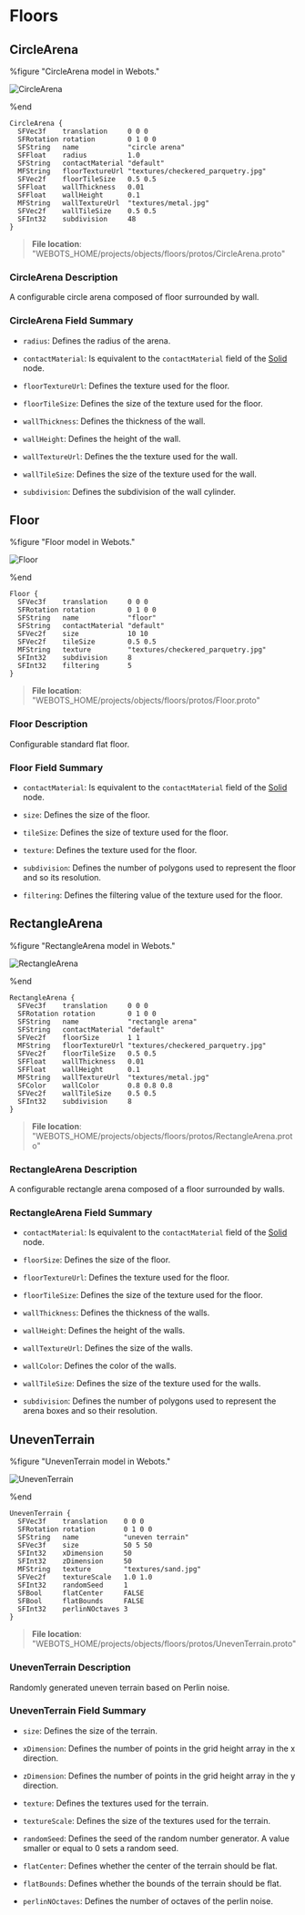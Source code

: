 # Floors

## CircleArena

%figure "CircleArena model in Webots."

![CircleArena](images/objects/floors/CircleArena/model.png)

%end

```
CircleArena {
  SFVec3f    translation     0 0 0
  SFRotation rotation        0 1 0 0
  SFString   name            "circle arena"
  SFFloat    radius          1.0                                 
  SFString   contactMaterial "default"                           
  MFString   floorTextureUrl "textures/checkered_parquetry.jpg"  
  SFVec2f    floorTileSize   0.5 0.5                             
  SFFloat    wallThickness   0.01                                
  SFFloat    wallHeight      0.1                                 
  MFString   wallTextureUrl  "textures/metal.jpg"                
  SFVec2f    wallTileSize    0.5 0.5                             
  SFInt32    subdivision     48                                  
}
```

> **File location**: "WEBOTS\_HOME/projects/objects/floors/protos/CircleArena.proto"

### CircleArena Description

A configurable circle arena composed of floor surrounded by wall.

### CircleArena Field Summary

- `radius`: Defines the radius of the arena.

- `contactMaterial`: Is equivalent to the `contactMaterial` field of the [Solid](../reference/solid.md) node.

- `floorTextureUrl`: Defines the texture used for the floor.

- `floorTileSize`: Defines the size of the texture used for the floor.

- `wallThickness`: Defines the thickness of the wall.

- `wallHeight`: Defines the height of the wall.

- `wallTextureUrl`: Defines the the texture used for the wall.

- `wallTileSize`: Defines the size of the texture used for the wall.

- `subdivision`: Defines the subdivision of the wall cylinder.

## Floor

%figure "Floor model in Webots."

![Floor](images/objects/floors/Floor/model.png)

%end

```
Floor {
  SFVec3f    translation     0 0 0
  SFRotation rotation        0 1 0 0
  SFString   name            "floor"
  SFString   contactMaterial "default"                           
  SFVec2f    size            10 10                               
  SFVec2f    tileSize        0.5 0.5                             
  MFString   texture         "textures/checkered_parquetry.jpg"  
  SFInt32    subdivision     8                                   
  SFInt32    filtering       5                                   
}
```

> **File location**: "WEBOTS\_HOME/projects/objects/floors/protos/Floor.proto"

### Floor Description

Configurable standard flat floor.

### Floor Field Summary

- `contactMaterial`: Is equivalent to the `contactMaterial` field of the [Solid](../reference/solid.md) node.

- `size`: Defines the size of the floor.

- `tileSize`: Defines the size of texture used for the floor.

- `texture`: Defines the texture used for the floor.

- `subdivision`: Defines the number of polygons used to represent the floor and so its resolution.

- `filtering`: Defines the filtering value of the texture used for the floor.

## RectangleArena

%figure "RectangleArena model in Webots."

![RectangleArena](images/objects/floors/RectangleArena/model.png)

%end

```
RectangleArena {
  SFVec3f    translation     0 0 0
  SFRotation rotation        0 1 0 0
  SFString   name            "rectangle arena"
  SFString   contactMaterial "default"                           
  SFVec2f    floorSize       1 1                                 
  MFString   floorTextureUrl "textures/checkered_parquetry.jpg"  
  SFVec2f    floorTileSize   0.5 0.5                             
  SFFloat    wallThickness   0.01                                
  SFFloat    wallHeight      0.1                                 
  MFString   wallTextureUrl  "textures/metal.jpg"                
  SFColor    wallColor       0.8 0.8 0.8                         
  SFVec2f    wallTileSize    0.5 0.5                             
  SFInt32    subdivision     8                                   
}
```

> **File location**: "WEBOTS\_HOME/projects/objects/floors/protos/RectangleArena.proto"

### RectangleArena Description

A configurable rectangle arena composed of a floor surrounded by walls.

### RectangleArena Field Summary

- `contactMaterial`: Is equivalent to the `contactMaterial` field of the [Solid](../reference/solid.md) node.

- `floorSize`: Defines the size of the floor.

- `floorTextureUrl`: Defines the texture used for the floor.

- `floorTileSize`: Defines the size of the texture used for the floor.

- `wallThickness`: Defines the thickness of the walls.

- `wallHeight`: Defines the height of the walls.

- `wallTextureUrl`: Defines the size of the walls.

- `wallColor`: Defines the color of the walls.

- `wallTileSize`: Defines the size of the texture used for the walls.

- `subdivision`: Defines the number of polygons used to represent the arena boxes and so their resolution.

## UnevenTerrain

%figure "UnevenTerrain model in Webots."

![UnevenTerrain](images/objects/floors/UnevenTerrain/model.png)

%end

```
UnevenTerrain {
  SFVec3f    translation    0 0 0
  SFRotation rotation       0 1 0 0
  SFString   name           "uneven terrain"
  SFVec3f    size           50 5 50              
  SFInt32    xDimension     50                   
  SFInt32    zDimension     50                   
  MFString   texture        "textures/sand.jpg"  
  SFVec2f    textureScale   1.0 1.0              
  SFInt32    randomSeed     1                    
  SFBool     flatCenter     FALSE                
  SFBool     flatBounds     FALSE                
  SFInt32    perlinNOctaves 3                    
}
```

> **File location**: "WEBOTS\_HOME/projects/objects/floors/protos/UnevenTerrain.proto"

### UnevenTerrain Description

Randomly generated uneven terrain based on Perlin noise.

### UnevenTerrain Field Summary

- `size`: Defines the size of the terrain.

- `xDimension`: Defines the number of points in the grid height array in the x direction.

- `zDimension`: Defines the number of points in the grid height array in the y direction.

- `texture`: Defines the textures used for the terrain.

- `textureScale`: Defines the size of the textures used for the terrain.

- `randomSeed`: Defines the seed of the random number generator. A value smaller or equal to 0 sets a random seed.

- `flatCenter`: Defines whether the center of the terrain should be flat.

- `flatBounds`: Defines whether the bounds of the terrain should be flat.

- `perlinNOctaves`: Defines the number of octaves of the perlin noise.

